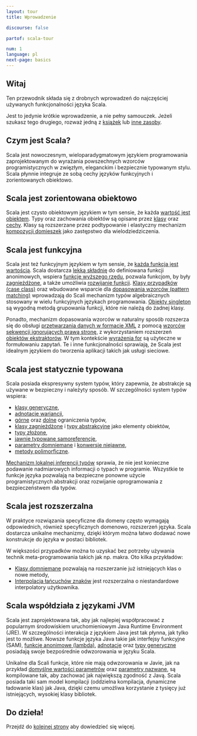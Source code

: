 ```yaml
---
layout: tour
title: Wprowadzenie

discourse: false

partof: scala-tour

num: 1
language: pl
next-page: basics
---
```


## Witaj
Ten przewodnik składa się z drobnych wprowadzeń do najczęściej używanych funkcjonalności języka Scala.

Jest to jedynie krótkie wprowadzenie, a nie pełny samouczek.
Jeżeli szukasz tego drugiego, rozważ jedną z [książek](/books.html) lub [inne zasoby](/learn.html).

## Czym jest Scala?
Scala jest nowoczesnym, wieloparadygmatowym językiem programowania zaprojektowanym do wyrażania powszechnych wzorców programistycznych w zwięzłym, eleganckim i bezpiecznie typowanym stylu.
Scala płynnie integruje ze sobą cechy języków funkcyjnych i zorientowanych obiektowo.

## Scala jest zorientowana obiektowo ##
Scala jest czysto obiektowym językiem w tym sensie, że każda [wartość jest obiektem](unified-types.html).
Typy oraz zachowania obiektów są opisane przez [klasy](classes.html) oraz [cechy](traits.html).
Klasy są rozszerzane przez podtypowanie i elastyczny mechanizm [kompozycji domieszek](mixin-class-composition.html) jako zastępstwo dla wielodziedziczenia.

## Scala jest funkcyjna ##
Scala jest też funkcyjnym językiem w tym sensie, że [każda funkcja jest wartością](unified-types.html).
Scala dostarcza [lekką składnię](basics.html#funkcje) do definiowana funkcji anonimowych, wspiera [funkcje wyższego rzędu](higher-order-functions.html), pozwala funkcjom, by były [zagnieżdżone](nested-functions.html), a także umożliwia [rozwijanie funkcji](multiple-parameter-lists.html).
[Klasy przypadków (case class)](case-classes.html) oraz wbudowane wsparcie dla [dopasowania wzorców (pattern matching)](pattern-matching.html) wprowadzają do Scali mechanizm typów algebraicznych stosowany w wielu funkcyjnych językach programowania. [Obiekty singleton](singleton-objects.html) są wygodną metodą grupowania funkcji, które nie należą do żadnej klasy.

Ponadto, mechanizm dopasowania wzorców w naturalny sposób rozszerza się do obsługi [przetwarzania danych w formacie XML](https://github.com/scala/scala-xml/wiki/XML-Processing) z pomocą [wzorców sekwencji ignorujących prawą stronę](regular-expression-patterns.html), z wykorzystaniem rozszerzeń [obiektów ekstraktorów](extractor-objects.html).
W tym kontekście [wyrażenia for](for-comprehensions.html) są użyteczne w formułowaniu zapytań.
Te i inne funkcjonalności sprawiają, że Scala jest idealnym językiem do tworzenia aplikacji takich jak usługi sieciowe.

## Scala jest statycznie typowana ##
Scala posiada ekspresywny system typów, który zapewnia, że abstrakcje są używane w bezpieczny i należyty sposób.
W szczególności system typów wspiera:

* [klasy generyczne](generic-classes.html),
* [adnotacje wariancji](variances.html),
* [górne](upper-type-bounds.html) oraz [dolne](lower-type-bounds.html) ograniczenia typów,
* [klasy zagnieżdżone](inner-classes.html) i [typy abstrakcyjne](abstract-type-members.html) jako elementy obiektów,
* [typy złożone](compound-types.html),
* [jawnie typowane samoreferencje](self-types.html),
* [parametry domniemane](implicit-parameters.html) i [konwersje niejawne](implicit-conversions.html),
* [metody polimorficzne](polymorphic-methods.html).

[Mechanizm lokalnej inferencji typów](type-inference.html) sprawia, że nie jest konieczne podawanie nadmiarowych informacji o typach w programie.
Wszystkie te funkcje języka pozwalają na bezpieczne ponowne użycie programistycznych abstrakcji oraz rozwijanie oprogramowania z bezpieczeństwem dla typów.

## Scala jest rozszerzalna ##
W praktyce rozwiązania specyficzne dla domeny często wymagają odpowiednich, również specyficznych domenowo, rozszerzeń języka.
Scala dostarcza unikalne mechanizmy, dzięki którym można łatwo dodawać nowe konstrukcje do języka w postaci bibliotek.

W większości przypadków można to uzyskać bez potrzeby używania technik meta-programowania takich jak np. makra.
Oto kilka przykładów:

* [Klasy domniemane](https://docs.scala-lang.org/overviews/core/implicit-classes.html) pozwalają na rozszerzanie już istniejących klas o nowe metody,
* [Interpolacja łańcuchów znaków](/overviews/core/string-interpolation.html) jest rozszerzalna o niestandardowe interpolatory użytkownika.

## Scala współdziała z językami JVM
Scala jest zaprojektowana tak, aby jak najlepiej współpracować z popularnym środowiskiem uruchomieniowym Java Runtime Environment (JRE).
W szczególności interakcja z językiem Java jest tak płynna, jak tylko jest to możliwe.
Nowsze funkcje języka Java takie jak interfejsy funkcyjne (SAM), [funkcje anonimowe (lambda)](higher-order-functions.html), [adnotacje](annotations.html) oraz [typy generyczne](generic-classes.html) posiadają swoje bezpośrednie odwzorowania w języku Scala.

Unikalne dla Scali funkcje, które nie mają odwzorowania w Javie, jak na przykład [domyślne wartości parametrów](default-parameter-values.html) oraz [parametry nazwane](named-arguments.html), są kompilowane tak, aby zachować jak największą zgodność z Javą.
Scala posiada taki sam model kompilacji (oddzielna kompilacja, dynamiczne ładowanie klas) jak Java, dzięki czemu umożliwa korzystanie z tysięcy już istniejących, wysokiej klasy bibliotek.

## Do dzieła!

Przejdź do [kolejnej strony](basics.html) aby dowiedzieć się więcej.
